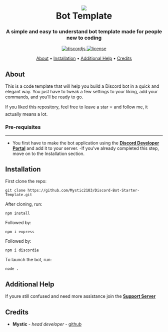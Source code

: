 <h1 align="center">
 <br>
  <a href="https://github.com/Mystic2103"><img src="https://cdn.discordapp.com/attachments/845378017206206564/849400625082662975/readmd.PNG"></a>
  <br>
  Bot Template
  <br>
</h1>

<h3 align=center>A simple and easy to understand bot template made for people new to coding</h3>


<div align=center>
  
  <a href="https://github.com/discordjs">
    <img src="https://img.shields.io/badge/discord.js-v12.5.3-blue.svg?logo=npm" alt="discordjs">
  </a>

  <a href="https://github.com/Mystic2103/Discord-Bot-Starter-Template/blob/main/LICENSE">
    <img src="https://img.shields.io/badge/license-MIT-blue" alt="license">
  </a>

</div>

<p align="center">
  <a href="#about">About</a>
  •
  <a href="#installation">Installation</a>
  •
  <a href="#additional help">Additional Help</a>
  •
  <a href="#credits">Credits</a>
</p>

## About

This is a code template that will help you build a Discord bot in a quick and elegant way. You just have to tweak a few settings to your liking, add your commands, and you'll be ready to go.

If you liked this repository, feel free to leave a star ⭐ and follow me, it actually means a lot.

### Pre-requisites
------------

- You first have to make the bot application using the **[Discord Developer Portal](https://discord.com/developers "Discord")** and add it to your server.
-If you've already completed this step, move on to the Installation section.

## Installation

First clone the repo:
```
git clone https://github.com/Mystic2103/Discord-Bot-Starter-Template.git
```
After cloning, run:
```
npm install
```
Followed by:
```
npm i express
```
Followed by:
```
npm i discordie
```
To launch the bot, run:
```
node .
```

## Additional Help

If youre still confused and need more assistance join the **[Support Server](https://discord.gg/NT2NujG "Support Server")**

## Credits

* **Mystic** - *head developer* - [github](https://github.com/Mystic2103)

